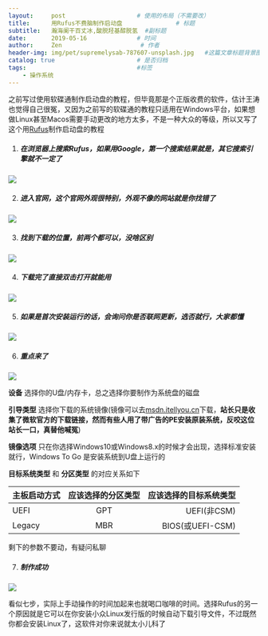 ```yaml
---
layout:     post                    # 使用的布局（不需要改）
title:      用Rufus不费脑制作启动盘               # 标题
subtitle:   瀚海阑干百丈冰,酸脱羟基醇脱氢  #副标题
date:       2019-05-16              # 时间
author:     Zen                      # 作者
header-img: img/pet/supremelysab-787607-unsplash.jpg   #这篇文章标题背景图片
catalog: true                       # 是否归档
tags:                               #标签
    - 操作系统
---
```

之前写过使用软碟通制作启动盘的教程，但毕竟那是个正版收费的软件，估计王涛也觉得自己很冤，又因为之前写的软碟通的教程只适用在Windows平台，如果想做Linux甚至Macos需要手动更改的地方太多，不是一种大众的等级，所以又写了这个用[Rufus](https://rufus.ie/)制作启动盘的教程

1. ##### 在浏览器上搜索Rufus，如果用Google，第一个搜索结果就是，其它搜索引擎就不一定了
![](https://raw.githubusercontent.com/zhangyiming748/zhangyiming748.github.io/master/img/Make_Bootable_USB/搜索Rufus.jpg)

2. ##### 进入官网，这个官网外观很特别，外观不像的网站就是你找错了
![](https://raw.githubusercontent.com/zhangyiming748/zhangyiming748.github.io/master/img/Make_Bootable_USB/进入Rufus官网.jpg)

3. ##### 找到下载的位置，前两个都可以，没啥区别
![](https://raw.githubusercontent.com/zhangyiming748/zhangyiming748.github.io/master/img/Make_Bootable_USB/下载Rufus.jpg)

4. ##### 下载完了直接双击打开就能用
![](https://raw.githubusercontent.com/zhangyiming748/zhangyiming748.github.io/master/img/Make_Bootable_USB/绿色版直接打开.jpg)

5. ##### 如果是首次安装运行的话，会询问你是否联网更新，选否就行，大家都懂

![](https://raw.githubusercontent.com/zhangyiming748/zhangyiming748.github.io/master/img/Make_Bootable_USB/选否就可以了.jpg)

6. ##### 重点来了

![](https://raw.githubusercontent.com/zhangyiming748/zhangyiming748.github.io/master/img/Make_Bootable_USB/对应关系.jpg)

**设备** 选择你的U盘/内存卡，总之选择你要制作为系统盘的磁盘

**引导类型** 选择你下载的系统镜像(镜像可以去[msdn.itellyou.cn](https://msdn.itellyou.cn)下载，**站长只是收集了微软官方的下载链接，然而有些人用了带广告的PE安装原装系统，反咬这位站长一口，真替他喊冤**)

**镜像选项** 只在你选择Windows10或Windows8.x的时候才会出现，选择标准安装就行，Windows To Go 是安装系统到U盘上运行的

**目标系统类型** 和 **分区类型** 的对应关系如下

主板启动方式|应该选择的分区类型|应该选择的目标系统类型
---|:--:|---:
UEFI|GPT|UEFI(非CSM)
Legacy|MBR|BIOS(或UEFI-CSM)

剩下的参数不要动，有疑问私聊

7. ##### 制作成功

![](https://raw.githubusercontent.com/zhangyiming748/zhangyiming748.github.io/master/img/Make_Bootable_USB/制作成功.jpg)

看似七步，实际上手动操作的时间加起来也就喝口咖啡的时间。选择Rufus的另一个原因就是它可以在你安装小众Linux发行版的时候自动下载引导文件，不过既然你都会安装Linux了，这软件对你来说就太小儿科了
